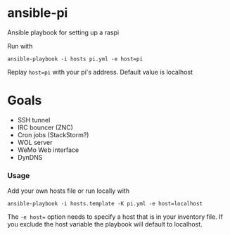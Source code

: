 ansible-pi
==========

Ansible playbook for setting up a raspi

Run with

`ansible-playbook -i hosts pi.yml -e host=pi`

Replay `host=pi` with your pi's address. Default value is localhost

Goals
=====

 * SSH tunnel
 * IRC bouncer (ZNC)
 * Cron jobs (StackStorm?)
 * WOL server
 * WeMo Web interface
 * DynDNS

### Usage

Add your own hosts file or run locally with

`ansible-playbook -i hosts.template -K pi.yml -e host=localhost`

The `-e host=` option needs to specify a host that is in your inventory file.
If you exclude the host variable the playbook will default to localhost.

